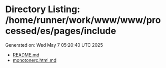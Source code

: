 # Directory Listing: /home/runner/work/www/www/processed/es/pages/include
Generated on: Wed May  7 05:20:40 UTC 2025

- [README.md](README.md)
- [monotonerc.html.md](monotonerc.html.md)
